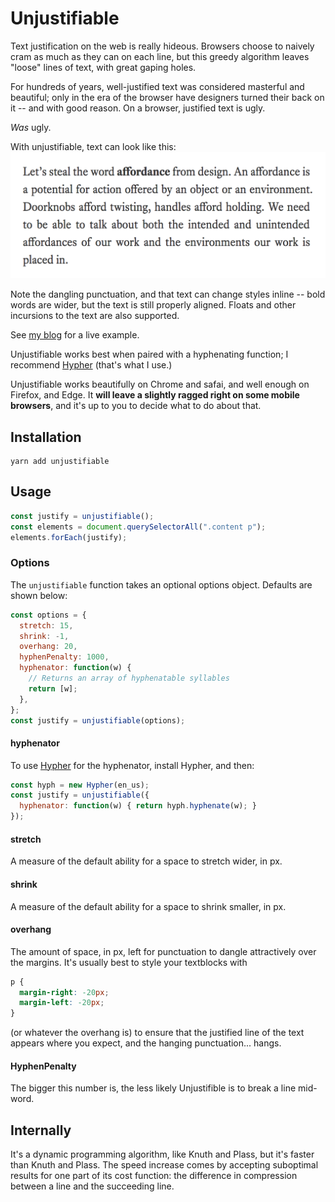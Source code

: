# Unjustifiable

Text justification on the web is really hideous. Browsers choose to naively cram
as much as they can on each line, but this greedy algorithm leaves "loose" lines
of text, with great gaping holes.

For hundreds of years, well-justified text was considered masterful and
beautiful; only in the era of the browser have designers turned their back on it
-- and with good reason. On a browser, justified text is ugly.

*Was* ugly.

With unjustifiable, text can look like this: ![Example](./sample.png)

Note the dangling punctuation, and that text can change styles inline -- bold
words are wider, but the text is still properly aligned. Floats and other
incursions to the text are also supported.

See [my blog](http://sambleckley.com/writing/interaction-words.html) for a live example.

Unjustifiable works best when paired with a hyphenating function; I recommend
[Hypher](https://github.com/bramstein/hypher) (that's what I use.)

Unjustifiable works beautifully on Chrome and safai, and well enough on Firefox,
and Edge. It **will leave a slightly ragged right on some mobile browsers**, and
it's up to you to decide what to do about that.

## Installation

```
yarn add unjustifiable
```

## Usage

```javascript
const justify = unjustifiable();
const elements = document.querySelectorAll(".content p");
elements.forEach(justify);
```

### Options

The `unjustifiable` function takes an optional options object. Defaults are
shown below:

```javascript
const options = {
  stretch: 15,
  shrink: -1,
  overhang: 20,
  hyphenPenalty: 1000,
  hyphenator: function(w) {
    // Returns an array of hyphenatable syllables
    return [w];
  },
};
const justify = unjustifiable(options);
```

#### hyphenator

To use [Hypher](https://github.com/bramstein/hypher) for the hyphenator, install
Hypher, and then:

```javascript
const hyph = new Hypher(en_us);
const justify = unjustifiable({
  hyphenator: function(w) { return hyph.hyphenate(w); }
});
```

#### stretch

A measure of the default ability for a space to stretch wider, in px.

#### shrink

A measure of the default ability for a space to shrink smaller, in px.

#### overhang

The amount of space, in px, left for punctuation to dangle attractively over the
margins. It's usually best to style your textblocks with

```css
p {
  margin-right: -20px;
  margin-left: -20px;
}
```

(or whatever the overhang is) to ensure that the justified line of the text
appears where you expect, and the hanging punctuation... hangs.


#### HyphenPenalty

The bigger this number is, the less likely Unjustifible is to break a line
mid-word.


## Internally

It's a dynamic programming algorithm, like Knuth and Plass, but it's
faster than Knuth and Plass. The speed increase comes by accepting
suboptimal results for one part of its cost function: the difference
in compression between a line and the succeeding line.
